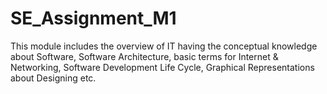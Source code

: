 # SE_Assignment_M1
This module includes the overview of IT having the conceptual knowledge about Software, Software Architecture, basic terms for Internet &amp; Networking,  Software Development Life Cycle, Graphical Representations about Designing etc.
